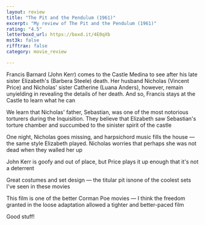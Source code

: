 ```yaml
---
layout: review
title: "The Pit and the Pendulum (1961)"
excerpt: "My review of The Pit and the Pendulum (1961)"
rating: "4.5"
letterboxd_url: https://boxd.it/4E0qXb
mst3k: false
rifftrax: false
category: movie_review

---
```


Francis Barnard (John Kerr) comes to the Castle Medina to see after his late sister Elizabeth's (Barbera Steele) death. Her husband Nicholas (Vincent Price) and Nicholas' sister Catherine (Luana Anders), however, remain unyielding in revealing the details of her death. And so, Francis stays at the Castle to learn what he can

We learn that Nicholas' father, Sebastian, was one of the most notorious torturers during the Inquisition. They believe that Elizabeth saw Sebastian's torture chamber and succumbed to the sinister spirit of the castle

One night, Nicholas goes missing, and harpsichord music fills the house — the same style Elizabeth played. Nicholas worries that perhaps she was not dead when they walled her up

John Kerr is goofy and out of place, but Price plays it up enough that it's not a deterrent

Great costumes and set design — the titular pit isnone of the coolest sets I've seen in these movies

This film is one of the better Corman Poe movies — I think the freedom granted in the loose adaptation allowed a tighter and better-paced film

Good stuff!